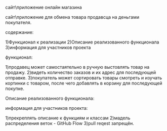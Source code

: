 сайт\приложение онлайн магазина

сайт\приложение для обмена товара продавсца на деньгами покупателя.

содержание:

1)Функционал к реализации
2)Описание реализованного функционала
3)информация для участников проекта

функционал:

1)продавец может самостаятельно в ручную выстовлять товар на продажу.
2)видеть количество заказов и их адрес для последующей отправке.
3)покупатель может сортировать товары смотреть и изучать кортинки с товаром,
после чего добавлять в корзину для последующей покупке.

Описание реализованного функционала:

                                                                                                                                      
информация для участников проекта:

1)прекреплять описание к функциям и классам
2)мадель распределения веток - GitHub Flow
3)pull reqest запрещён.
